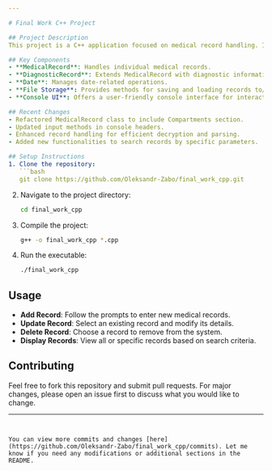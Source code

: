 ```yaml
---

# Final Work C++ Project

## Project Description
This project is a C++ application focused on medical record handling. It includes functionalities to add, update, delete, and display medical records. The project leverages file operations for data persistence and includes encryption for secure data storage.

## Key Components
- **MedicalRecord**: Handles individual medical records.
- **DiagnosticRecord**: Extends MedicalRecord with diagnostic information.
- **Date**: Manages date-related operations.
- **File Storage**: Provides methods for saving and loading records to/from files.
- **Console UI**: Offers a user-friendly console interface for interacting with the records.

## Recent Changes
- Refactored MedicalRecord class to include Compartments section.
- Updated input methods in console headers.
- Enhanced record handling for efficient decryption and parsing.
- Added new functionalities to search records by specific parameters.

## Setup Instructions
1. Clone the repository:
   ```bash
   git clone https://github.com/Oleksandr-Zabo/final_work_cpp.git
   ```
2. Navigate to the project directory:
   ```bash
   cd final_work_cpp
   ```
3. Compile the project:
   ```bash
   g++ -o final_work_cpp *.cpp
   ```
4. Run the executable:
   ```bash
   ./final_work_cpp
   ```

## Usage
- **Add Record**: Follow the prompts to enter new medical records.
- **Update Record**: Select an existing record and modify its details.
- **Delete Record**: Choose a record to remove from the system.
- **Display Records**: View all or specific records based on search criteria.

## Contributing
Feel free to fork this repository and submit pull requests. For major changes, please open an issue first to discuss what you would like to change.

---
```


You can view more commits and changes [here](https://github.com/Oleksandr-Zabo/final_work_cpp/commits). Let me know if you need any modifications or additional sections in the README.
